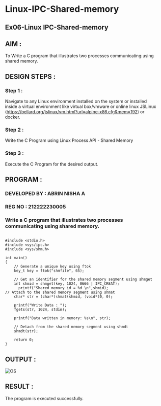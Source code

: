 # Linux-IPC-Shared-memory

## Ex06-Linux IPC-Shared-memory

## AIM :

To Write a C program that illustrates two processes communicating using shared memory.

## DESIGN STEPS :

### Step 1 :

Navigate to any Linux environment installed on the system or installed inside a virtual environment like virtual box/vmware or online linux JSLinux (https://bellard.org/jslinux/vm.html?url=alpine-x86.cfg&mem=192) or docker.

### Step 2 :

Write the C Program using Linux Process API - Shared Memory

### Step 3 :

Execute the C Program for the desired output. 

## PROGRAM :

### DEVELOPED BY : ABRIN NISHA A
### REG NO : 212222230005

### Write a C program that illustrates two processes communicating using shared memory.

```

#include <stdio.h>
#include <sys/ipc.h>
#include <sys/shm.h>

int main()
{
	// Generate a unique key using ftok
	key_t key = ftok("shmfile", 65);

	// Get an identifier for the shared memory segment using shmget
	int shmid = shmget(key, 1024, 0666 | IPC_CREAT);
      printf("Shared memory id = %d \n",shmid);
// Attach to the shared memory segment using shmat
	char* str = (char*)shmat(shmid, (void*)0, 0);
	
    printf("Write Data : ");
	fgets(str, 1024, stdin);

	printf("Data written in memory: %s\n", str);

	// Detach from the shared memory segment using shmdt
	shmdt(str);

	return 0;
}
```
## OUTPUT :

![OS](https://github.com/Abrinnisha6/Linux-IPC-Shared-memory/assets/118889454/afcf9a4a-3912-4bbc-9ae6-1b7873d49642)

## RESULT :

The program is executed successfully.
